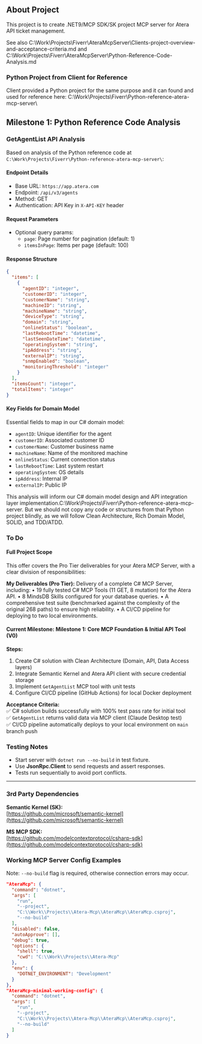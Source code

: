 ## About Project

This project is to create .NET9/MCP SDK/SK project MCP server 
for Atera API ticket management.

See also C:\Work\Projects\Fiverr\AteraMcpServer\Clients-project-overview-and-acceptance-criteria.md
and C:\Work\Projects\Fiverr\AteraMcpServer\Python-Reference-Code-Analysis.md


### Python Project from Client for Reference
Client provided a Python project for the same purpose
and it can found and used for reference here:
C:\Work\Projects\Fiverr\Python-reference-atera-mcp-server\


## Milestone 1: Python Reference Code Analysis

### GetAgentList API Analysis

Based on analysis of the Python reference code at `C:\Work\Projects\Fiverr\Python-reference-atera-mcp-server\`:

#### Endpoint Details
- Base URL: `https://app.atera.com`
- Endpoint: `/api/v3/agents` 
- Method: GET
- Authentication: API Key in `X-API-KEY` header

#### Request Parameters
- Optional query params:
  - `page`: Page number for pagination (default: 1)
  - `itemsInPage`: Items per page (default: 100)

#### Response Structure
```json
{
  "items": [
    {
      "agentID": "integer",
      "customerID": "integer", 
      "customerName": "string",
      "machineID": "string",
      "machineName": "string",
      "deviceType": "string",
      "domain": "string",
      "onlineStatus": "boolean",
      "lastRebootTime": "datetime",
      "lastSeenDateTime": "datetime",
      "operatingSystem": "string",
      "ipAddress": "string",
      "externalIP": "string",
      "snmpEnabled": "boolean",
      "monitoringThreshold": "integer"
    }
  ],
  "itemsCount": "integer",
  "totalItems": "integer"
}
```

#### Key Fields for Domain Model
Essential fields to map in our C# domain model:
- `agentID`: Unique identifier for the agent
- `customerID`: Associated customer ID
- `customerName`: Customer business name
- `machineName`: Name of the monitored machine
- `onlineStatus`: Current connection status
- `lastRebootTime`: Last system restart
- `operatingSystem`: OS details
- `ipAddress`: Internal IP
- `externalIP`: Public IP

This analysis will inform our C# domain model design and API integration layer implementation.C:\Work\Projects\Fiverr\Python-reference-atera-mcp-server\.
But we should not copy any code or structures from that Python project blindly, 
as we will follow Clean Architecture, Rich Domain Model, SOLID, and TDD/ATDD.  

### To Do

#### Full Project Scope
This offer covers the Pro Tier deliverables for your Atera MCP Server, with a clear division of responsibilities:

**My Deliverables (Pro Tier):**
Delivery of a complete C# MCP Server, including:
• 19 fully tested C# MCP Tools (11 GET, 8 mutation) for the Atera API.
• 8 MindsDB Skills configured for your database queries.
• A comprehensive test suite (benchmarked against the complexity of the original 268 paths) to ensure high reliability.
• A CI/CD pipeline for deploying to two local environments.


#### Current Milestone: **Milestone 1: Core MCP Foundation & Initial API Tool (V0)**
**Steps:**
1. Create C# solution with Clean Architecture (Domain, API, Data Access layers)
2. Integrate Semantic Kernel and Atera API client with secure credential storage
3. Implement `GetAgentList` MCP tool with unit tests
4. Configure CI/CD pipeline (GitHub Actions) for local Docker deployment

**Acceptance Criteria:**  
✅ C# solution builds successfully with 100% test pass rate for initial tool  
✅ `GetAgentList` returns valid data via MCP client (Claude Desktop test)  
✅ CI/CD pipeline automatically deploys to your local environment on `main` branch push


### Testing Notes
- Start server with `dotnet run --no-build` in test fixture.
- Use **JsonRpc.Client** to send requests and assert responses.
- Tests run sequentially to avoid port conflicts.

---

### 3rd Party Dependencies

**Semantic Kernel (SK):**  
[https://github.com/microsoft/semantic-kernel](https://github.com/microsoft/semantic-kernel)

**MS MCP SDK:**  
[https://github.com/modelcontextprotocol/csharp-sdk](https://github.com/modelcontextprotocol/csharp-sdk)

### Working MCP Server Config Examples

Note: `--no-build` flag is required, otherwise connection errors may occur.

```json
"AteraMcp": {
  "command": "dotnet",
  "args": [
    "run",
    "--project",
    "C:\\Work\\Projects\\Atera-Mcp\\AteraMcp\\AteraMcp.csproj",
    "--no-build"
  ],
  "disabled": false,
  "autoApprove": [],
  "debug": true,
  "options": {
    "shell": true,
    "cwd": "C:\\Work\\Projects\\Atera-Mcp"
  },
  "env": {
    "DOTNET_ENVIRONMENT": "Development"
  }
},
"AteraMcp-minimal-working-config": {
  "command": "dotnet",
  "args": [
    "run",
    "--project",
    "C:\\Work\\Projects\\Atera-Mcp\\AteraMcp\\AteraMcp.csproj",
    "--no-build"
  ]
}